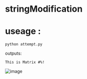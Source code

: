 # stringModification

# useage :
```
python attempt.py
```

outputs:
```
This is Matrix #%!
```
![image](https://user-images.githubusercontent.com/56265291/216524755-feb27085-7425-4150-bf9a-78073cc2a944.png)

